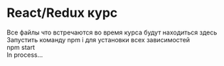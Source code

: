 # React/Redux курс
Все файлы что встречаются во время курса будут находиться здесь\
Запустить команду npm i для установки всех зависимостей\
npm start\
In process...
